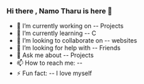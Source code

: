 ### Hi there , Namo Tharu is here 👋

- 🔭 I’m currently working on -- Projects
- 🌱 I’m currently learning -- C
- 👯 I’m looking to collaborate on -- websites
- 🤔 I’m looking for help with -- Friends
- 💬 Ask me about -- Projects
- 📫 How to reach me: --
- ⚡ Fun fact: -- I love myself
